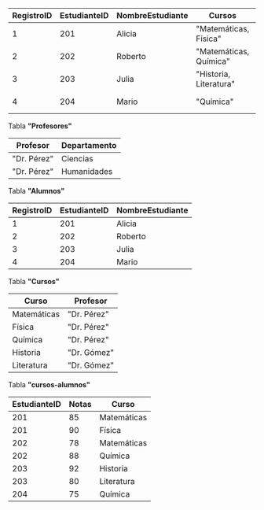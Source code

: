 | RegistroID | EstudianteID | NombreEstudiante | Cursos | Profesor | Notas | Departamento |
| ---------- | ------------ | ---------------- | ------ | -------- | ----- | ------------ |
| 1 | 201 | Alicia | "Matemáticas, Física" | "Dr. Pérez" | "85, 90" | Ciencias |
| 2 | 202 |	Roberto | "Matemáticas, Química" | "Dr. Pérez" | "78, 88" | Ciencias |
| 3 | 203 |	Julia |	"Historia, Literatura" | "Dr. Gómez" | "92, 80" | Humanidades |
| 4 | 204 |	Mario |	"Química" |	"Dr. Pérez" | "75" | Ciencias |

Tabla **"Profesores"**

| Profesor | Departamento | 
| -------- | ------------ |
| "Dr. Pérez" | Ciencias |
| "Dr. Pérez" | Humanidades |

Tabla **"Alumnos"**

| RegistroID | EstudianteID | NombreEstudiante |
| ---------- | ------------ | ---------------- |
| 1 | 201 | Alicia |
| 2 | 202 | Roberto |
| 3 | 203 | Julia |
| 4 | 204 | Mario |

Tabla **"Cursos"**

| Curso | Profesor |
| ----- | -------- |
| Matemáticas | "Dr. Pérez" |
| Física | "Dr. Pérez" |
| Química | "Dr. Pérez" |
| Historia | "Dr. Gómez" |
| Literatura |  "Dr. Gómez" |s

Tabla **"cursos-alumnos"**

| EstudianteID | Notas | Curso |
| ------------ | ----- | ----- |
| 201 | 85 | Matemáticas |
| 201 | 90 | Física |
| 202 | 78 | Matemáticas |
| 202 | 88 | Química |
| 203 | 92 | Historia |
| 203 | 80 | Literatura |
| 204 | 75 | Química |
